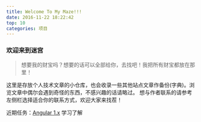 ```yaml
---
title: Welcome To My Maze!!!
date: 2016-11-22 18:22:42
top: 10
categories: 项目
---
```

### 欢迎来到迷宫

> 想要我的财宝吗？想要的话可以全部给你，去找吧！我把所有财宝都放在那里！

这里是存放个人技术文章的小仓库，也会收录一些其他站点文章作备份(字典)。浏览文章中偶尔会遇到奇怪的东西，不感兴趣的话请略过。
想与作者联系的请参考左侧栏选择适合你的联系方式，欢迎大家来找茬！

近期任务：[Angular 1.x](https://angularjs.org/) 学习了解

